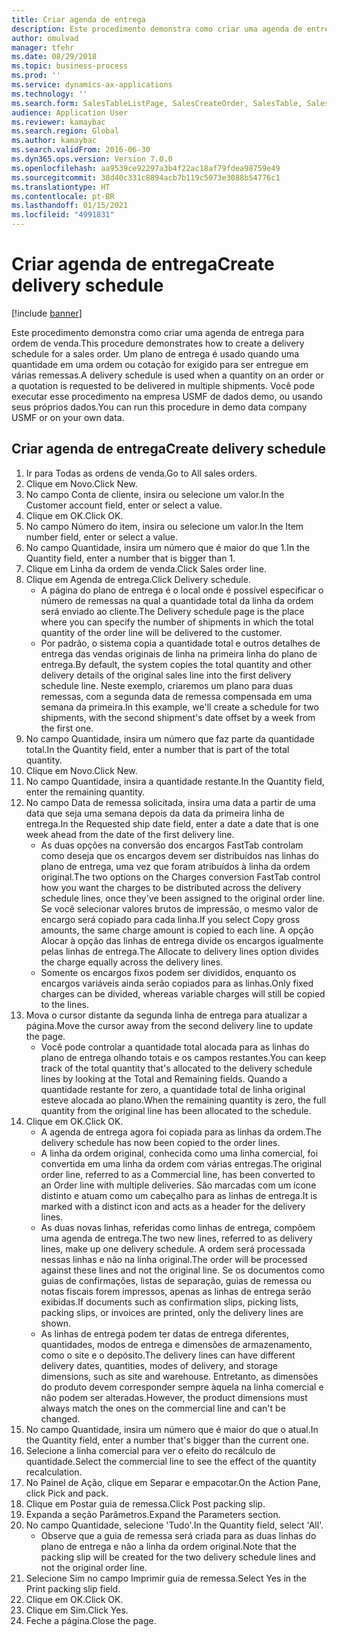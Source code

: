 ```yaml
---
title: Criar agenda de entrega
description: Este procedimento demonstra como criar uma agenda de entrega para ordem de venda.
author: omulvad
manager: tfehr
ms.date: 08/29/2018
ms.topic: business-process
ms.prod: ''
ms.service: dynamics-ax-applications
ms.technology: ''
ms.search.form: SalesTableListPage, SalesCreateOrder, SalesTable, SalesDeliverySchedule, SalesEditLines,  SrsReportViewerForm
audience: Application User
ms.reviewer: kamaybac
ms.search.region: Global
ms.author: kamaybac
ms.search.validFrom: 2016-06-30
ms.dyn365.ops.version: Version 7.0.0
ms.openlocfilehash: aa9539ce92297a3b4f22ac18af79fdea98759e49
ms.sourcegitcommit: 38d40c331c8894acb7b119c5073e3088b54776c1
ms.translationtype: HT
ms.contentlocale: pt-BR
ms.lasthandoff: 01/15/2021
ms.locfileid: "4991831"
---
```

# <a name="create-delivery-schedule"></a><span data-ttu-id="1b288-103">Criar agenda de entrega</span><span class="sxs-lookup"><span data-stu-id="1b288-103">Create delivery schedule</span></span>

[!include [banner](../../includes/banner.md)]

<span data-ttu-id="1b288-104">Este procedimento demonstra como criar uma agenda de entrega para ordem de venda.</span><span class="sxs-lookup"><span data-stu-id="1b288-104">This procedure demonstrates how to create a delivery schedule for a sales order.</span></span> <span data-ttu-id="1b288-105">Um plano de entrega é usado quando uma quantidade em uma ordem ou cotação for exigido para ser entregue em várias remessas.</span><span class="sxs-lookup"><span data-stu-id="1b288-105">A delivery schedule is used when a quantity on an order or a quotation is requested to be delivered in multiple shipments.</span></span> <span data-ttu-id="1b288-106">Você pode executar esse procedimento na empresa USMF de dados demo, ou usando seus próprios dados.</span><span class="sxs-lookup"><span data-stu-id="1b288-106">You can run this procedure in demo data company USMF or on your own data.</span></span>


## <a name="create-delivery-schedule"></a><span data-ttu-id="1b288-107">Criar agenda de entrega</span><span class="sxs-lookup"><span data-stu-id="1b288-107">Create delivery schedule</span></span>
1. <span data-ttu-id="1b288-108">Ir para Todas as ordens de venda.</span><span class="sxs-lookup"><span data-stu-id="1b288-108">Go to All sales orders.</span></span>
2. <span data-ttu-id="1b288-109">Clique em Novo.</span><span class="sxs-lookup"><span data-stu-id="1b288-109">Click New.</span></span>
3. <span data-ttu-id="1b288-110">No campo Conta de cliente, insira ou selecione um valor.</span><span class="sxs-lookup"><span data-stu-id="1b288-110">In the Customer account field, enter or select a value.</span></span>
4. <span data-ttu-id="1b288-111">Clique em OK.</span><span class="sxs-lookup"><span data-stu-id="1b288-111">Click OK.</span></span>
5. <span data-ttu-id="1b288-112">No campo Número do item, insira ou selecione um valor.</span><span class="sxs-lookup"><span data-stu-id="1b288-112">In the Item number field, enter or select a value.</span></span>
6. <span data-ttu-id="1b288-113">No campo Quantidade, insira um número que é maior do que 1.</span><span class="sxs-lookup"><span data-stu-id="1b288-113">In the Quantity field, enter a number that is bigger than 1.</span></span>
7. <span data-ttu-id="1b288-114">Clique em Linha da ordem de venda.</span><span class="sxs-lookup"><span data-stu-id="1b288-114">Click Sales order line.</span></span>
8. <span data-ttu-id="1b288-115">Clique em Agenda de entrega.</span><span class="sxs-lookup"><span data-stu-id="1b288-115">Click Delivery schedule.</span></span>
    * <span data-ttu-id="1b288-116">A página do plano de entrega é o local onde é possível especificar o número de remessas na qual a quantidade total da linha da ordem será enviado ao cliente.</span><span class="sxs-lookup"><span data-stu-id="1b288-116">The Delivery schedule page is the place where you can specify the number of shipments in which the total quantity of the order line will be delivered to the customer.</span></span>    
    * <span data-ttu-id="1b288-117">Por padrão, o sistema copia a quantidade total e outros detalhes de entrega das vendas originais de linha na primeira linha do plano de entrega.</span><span class="sxs-lookup"><span data-stu-id="1b288-117">By default, the system copies the total quantity and other delivery details of the original sales line into the first delivery schedule line.</span></span> <span data-ttu-id="1b288-118">Neste exemplo, criaremos um plano para duas remessas, com a segunda data de remessa compensada em uma semana da primeira.</span><span class="sxs-lookup"><span data-stu-id="1b288-118">In this example, we'll create a schedule for two shipments, with the second shipment's date offset by a week from the first one.</span></span>  
9. <span data-ttu-id="1b288-119">No campo Quantidade, insira um número que faz parte da quantidade total.</span><span class="sxs-lookup"><span data-stu-id="1b288-119">In the Quantity field, enter a number that is part of the total quantity.</span></span>
10. <span data-ttu-id="1b288-120">Clique em Novo.</span><span class="sxs-lookup"><span data-stu-id="1b288-120">Click New.</span></span>
11. <span data-ttu-id="1b288-121">No campo Quantidade, insira a quantidade restante.</span><span class="sxs-lookup"><span data-stu-id="1b288-121">In the Quantity field, enter the remaining quantity.</span></span>
12. <span data-ttu-id="1b288-122">No campo Data de remessa solicitada, insira uma data a partir de uma data que seja uma semana depois da data da primeira linha de entrega.</span><span class="sxs-lookup"><span data-stu-id="1b288-122">In the Requested ship date field, enter a date a date that is one week ahead from the date of the first delivery line.</span></span>
    * <span data-ttu-id="1b288-123">As duas opções na conversão dos encargos FastTab controlam como deseja que os encargos devem ser distribuídos nas linhas do plano de entrega, uma vez que foram atribuídos à linha da ordem original.</span><span class="sxs-lookup"><span data-stu-id="1b288-123">The two options on the Charges conversion FastTab control how you want the charges to be distributed across the delivery schedule lines, once they've been assigned to the original order line.</span></span> <span data-ttu-id="1b288-124">Se você selecionar valores brutos de impressão, o mesmo valor de encargo será copiado para cada linha.</span><span class="sxs-lookup"><span data-stu-id="1b288-124">If you select Copy gross amounts, the same charge amount is copied to each line.</span></span> <span data-ttu-id="1b288-125">A opção Alocar à opção das linhas de entrega divide os encargos igualmente pelas linhas de entrega.</span><span class="sxs-lookup"><span data-stu-id="1b288-125">The Allocate to delivery lines option divides the charge equally across the delivery lines.</span></span>  
    * <span data-ttu-id="1b288-126">Somente os encargos fixos podem ser divididos, enquanto os encargos variáveis ainda serão copiados para as linhas.</span><span class="sxs-lookup"><span data-stu-id="1b288-126">Only fixed charges can be divided, whereas variable charges will still be copied to the lines.</span></span>  
13. <span data-ttu-id="1b288-127">Mova o cursor distante da segunda linha de entrega para atualizar a página.</span><span class="sxs-lookup"><span data-stu-id="1b288-127">Move the cursor away from the second delivery line to update the page.</span></span>
    * <span data-ttu-id="1b288-128">Você pode controlar a quantidade total alocada para as linhas do plano de entrega olhando totais e os campos restantes.</span><span class="sxs-lookup"><span data-stu-id="1b288-128">You can keep track of the total quantity that's allocated to the delivery schedule lines by looking at the Total and Remaining fields.</span></span> <span data-ttu-id="1b288-129">Quando a quantidade restante for zero, a quantidade total de linha original esteve alocada ao plano.</span><span class="sxs-lookup"><span data-stu-id="1b288-129">When the remaining quantity is zero, the full quantity from the original line has been allocated to the schedule.</span></span>   
14. <span data-ttu-id="1b288-130">Clique em OK.</span><span class="sxs-lookup"><span data-stu-id="1b288-130">Click OK.</span></span>
    * <span data-ttu-id="1b288-131">A agenda de entrega agora foi copiada para as linhas da ordem.</span><span class="sxs-lookup"><span data-stu-id="1b288-131">The delivery schedule has now been copied to the order lines.</span></span>   
    * <span data-ttu-id="1b288-132">A linha da ordem original, conhecida como uma linha comercial, foi convertida em uma linha da ordem com várias entregas.</span><span class="sxs-lookup"><span data-stu-id="1b288-132">The original order line, referred to as a Commercial line, has been converted to an Order line with multiple deliveries.</span></span> <span data-ttu-id="1b288-133">São marcadas com um ícone distinto e atuam como um cabeçalho para as linhas de entrega.</span><span class="sxs-lookup"><span data-stu-id="1b288-133">It is marked with a distinct icon and acts as a header for the delivery lines.</span></span>  
    * <span data-ttu-id="1b288-134">As duas novas linhas, referidas como linhas de entrega, compõem uma agenda de entrega.</span><span class="sxs-lookup"><span data-stu-id="1b288-134">The two new lines, referred to as delivery lines, make up one delivery schedule.</span></span> <span data-ttu-id="1b288-135">A ordem será processada nessas linhas e não na linha original.</span><span class="sxs-lookup"><span data-stu-id="1b288-135">The order will be processed against these lines and not the original line.</span></span> <span data-ttu-id="1b288-136">Se os documentos como guias de confirmações, listas de separação, guias de remessa ou notas fiscais forem impressos, apenas as linhas de entrega serão exibidas.</span><span class="sxs-lookup"><span data-stu-id="1b288-136">If documents such as confirmation slips, picking lists, packing slips, or invoices are printed, only the delivery lines are shown.</span></span>   
    * <span data-ttu-id="1b288-137">As linhas de entrega podem ter datas de entrega diferentes, quantidades, modos de entrega e dimensões de armazenamento, como o site e o depósito.</span><span class="sxs-lookup"><span data-stu-id="1b288-137">The delivery lines can have different delivery dates, quantities, modes of delivery, and storage dimensions, such as site and warehouse.</span></span> <span data-ttu-id="1b288-138">Entretanto, as dimensões do produto devem corresponder sempre àquela na linha comercial e não podem ser alteradas.</span><span class="sxs-lookup"><span data-stu-id="1b288-138">However, the product dimensions must always match the ones on the commercial line and can't be changed.</span></span>  
15. <span data-ttu-id="1b288-139">No campo Quantidade, insira um número que é maior do que o atual.</span><span class="sxs-lookup"><span data-stu-id="1b288-139">In the Quantity field, enter a number that's bigger than the current one.</span></span>
16. <span data-ttu-id="1b288-140">Selecione a linha comercial para ver o efeito do recálculo de quantidade.</span><span class="sxs-lookup"><span data-stu-id="1b288-140">Select the commercial line to see the effect of the quantity recalculation.</span></span>
17. <span data-ttu-id="1b288-141">No Painel de Ação, clique em Separar e empacotar.</span><span class="sxs-lookup"><span data-stu-id="1b288-141">On the Action Pane, click Pick and pack.</span></span>
18. <span data-ttu-id="1b288-142">Clique em Postar guia de remessa.</span><span class="sxs-lookup"><span data-stu-id="1b288-142">Click Post packing slip.</span></span>
19. <span data-ttu-id="1b288-143">Expanda a seção Parâmetros.</span><span class="sxs-lookup"><span data-stu-id="1b288-143">Expand the Parameters section.</span></span>
20. <span data-ttu-id="1b288-144">No campo Quantidade, selecione 'Tudo'.</span><span class="sxs-lookup"><span data-stu-id="1b288-144">In the Quantity field, select 'All'.</span></span>
    * <span data-ttu-id="1b288-145">Observe que a guia de remessa será criada para as duas linhas do plano de entrega e não a linha da ordem original.</span><span class="sxs-lookup"><span data-stu-id="1b288-145">Note that the packing slip will be created for the two delivery schedule lines and not the original order line.</span></span>  
21. <span data-ttu-id="1b288-146">Selecione Sim no campo Imprimir guia de remessa.</span><span class="sxs-lookup"><span data-stu-id="1b288-146">Select Yes in the Print packing slip field.</span></span>
22. <span data-ttu-id="1b288-147">Clique em OK.</span><span class="sxs-lookup"><span data-stu-id="1b288-147">Click OK.</span></span>
23. <span data-ttu-id="1b288-148">Clique em Sim.</span><span class="sxs-lookup"><span data-stu-id="1b288-148">Click Yes.</span></span>
24. <span data-ttu-id="1b288-149">Feche a página.</span><span class="sxs-lookup"><span data-stu-id="1b288-149">Close the page.</span></span>
